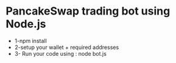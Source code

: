 # PancakeSwap trading bot using Node.js
- 1-npm install
- 2-setup your wallet + required addresses
- 3- Run your code using : node bot.js 
